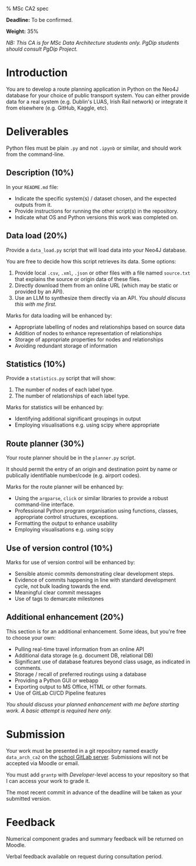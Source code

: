 % MSc CA2 spec

**Deadline:** To be confirmed.

**Weight:** 35%

*NB: This CA is for MSc Data Architecture students only. PgDip students should consult PgDip Project.*


# Introduction

You are to develop a route planning application in Python on the Neo4J database for your choice of public transport system.
You can either provide data for a real system (e.g. Dublin's LUAS, Irish Rail network) or integrate it from elsewhere (e.g. GitHub, Kaggle, etc).


# Deliverables

Python files must be plain `.py` and not `.ipynb` or similar, and should work from the command-line.


## Description (10%)

In your `README.md` file:

- Indicate the specific system(s) / dataset chosen, and the expected outputs from it.
- Provide instructions for running the other script(s) in the repository.
- Indicate what OS and Python versions this work was completed on.


## Data load (20%)

Provide a `data_load.py` script that will load data into your Neo4J database.

You are free to decide how this script retrieves its data. 
Some options:

1. Provide local `.csv`, `.xml`, `.json` or other files with a file named `source.txt` that explains the source or origin data of these files.
2. Directly download them from an online URL (which may be static or provided by an API).
3. Use an LLM to synthesize them directly via an API. *You should discuss this with me first.*

Marks for data loading will be enhanced by:

- Appropriate labelling of nodes and relationships based on source data
- Addition of nodes to enhance representation of relationships
- Storage of appropriate properties for nodes and relationships
- Avoiding redundant storage of information


## Statistics (10%)

Provide a `statistics.py` script that will show:

1. The number of nodes of each label type.
2. The number of relationships of each label type.

Marks for statistics will be enhanced by:

- Identifying additional significant groupings in output
- Employing visualisations e.g. using scipy where appropriate


## Route planner (30%)

Your route planner should be in the `planner.py` script.

It should permit the entry of an origin and destination point by name or publically identifiable number/code (e.g. airport codes).

Marks for the route planner will be enhanced by:

- Using the `argparse`, `click` or similar libraries to provide a robust command-line interface.
- Professional Python program organisation using functions, classes, appropriate control structures, exceptions.
- Formatting the output to enhance usability
- Employing visualisations e.g. using scipy


## Use of version control (10%)

Marks for use of version control will be enhanced by:

- Sensible atomic commits demonstrating clear development steps.
- Evidence of commits happening in line with standard development cycle, not bulk loading towards the end.
- Meaningful clear commit messages
- Use of tags to demarcate milestones


## Additional enhancement (20%)

This section is for an additional enhancement.
Some ideas, but you're free to choose your own:

- Pulling real-time travel information from an online API
- Additional data storage (e.g. document DB, relational DB)
- Significant use of database features beyond class usage, as indicated in comments.
- Storage / recall of preferred routings using a database
- Providing a Python GUI or webapp
- Exporting output to MS Office, HTML or other formats.
- Use of GitLab CI/CD Pipeline features

*You should discuss your planned enhancement with me before starting work. A basic attempt is required here only.*



# Submission

Your work must be presented in a git repository named exactly `data_arch_ca2` on the [school GitLab server](https://gitlab.comp.dkit.ie/).
Submissions will not be accepted via Moodle or email.

You must add `grantp` with *Developer*-level access to your repository so that I can access your work to grade it. 

The most recent commit in advance of the deadline will be taken as your submitted version.


# Feedback

Numerical component grades and summary feedback will be returned on Moodle.

Verbal feedback available on request during consultation period.
